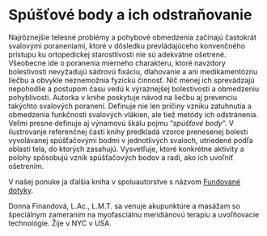 Spúšťové body a ich odstraňovanie
=================================

Najrôznejšie telesné problémy a pohybové obmedzenia začínajú častokrát svalovými poraneniami, ktoré v dôsledku prevládajúceho konvenčného prístupu ku ortopedickej starostlivosti nie sú adekvátne ošetrené. Všeobecne ide o poranenia mierneho charakteru, ktoré navzdory bolestivosti nevyžadujú sádrovú fixáciu, dlahovanie a ani medikamentóznu liečbu a obvykle neznemožnia fyzickú činnosť. Nič menej ich sprevádzajú nepohodlie a postupom času vedú k výraznejšej bolestivosti a obmedzeniu pohyblivosti. 
Autorka v knihe poskytuje návod na liečbu aj prevenciu takýchto svalových
poranení. Definuje nie len príčiny vzniku zatuhnutia a obmedzenia funkčnosti
svalových vlákien, ale tiež metódy ich odstránenia. Veľmi presne definuje aj
výnamovú škálu pojmu “*spúšťové body*“. V ilustrovanje referenčnej časti knihy
predkladá vzorce prenesenej bolesti vyvolávanej spúšťačovými bodmi v
jednotlivých svaloch, utriedené podľa oblasti tela, do ktorých zasahujú.
Vysvetľuje, ktoré konkrétne aktivity a polohy spôsobujú vznik spúšťačových bodov
a radí, ako ich uvoľniť ošetrením.

V našej ponuke ja ďalšia kniha v spoluautorstve s názvom [Fundované
dotyky](../knihy/fundovane-doteky).

Donna Finandová, L.Ac., L.M.T. sa venuje akupunktúre a masážam so špeciálnym
zameraním na myofasciálnu meridiánovú terapiu a uvoľňovacie technológie. Žije v
NYC v USA.


